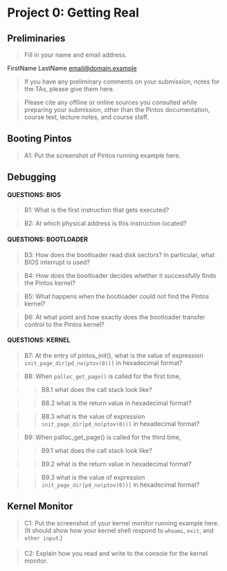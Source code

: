 # Project 0: Getting Real

## Preliminaries

>Fill in your name and email address.

FirstName LastName <email@domain.example>

>If you have any preliminary comments on your submission, notes for the TAs, please give them here.



>Please cite any offline or online sources you consulted while preparing your submission, other than the Pintos documentation, course text, lecture notes, and course staff.



## Booting Pintos

>A1: Put the screenshot of Pintos running example here.



## Debugging

#### QUESTIONS: BIOS 

>B1: What is the first instruction that gets executed?



>B2: At which physical address is this instruction located?




#### QUESTIONS: BOOTLOADER

>B3: How does the bootloader read disk sectors? In particular, what BIOS interrupt is used?



>B4: How does the bootloader decides whether it successfully finds the Pintos kernel?



>B5: What happens when the bootloader could not find the Pintos kernel?



>B6: At what point and how exactly does the bootloader transfer control to the Pintos kernel?



#### QUESTIONS: KERNEL

>B7: At the entry of pintos_init(), what is the value of expression `init_page_dir[pd_no(ptov(0))]` in hexadecimal format?



>B8: When `palloc_get_page()` is called for the first time,

>> B8.1 what does the call stack look like?
>>
>> 

>> B8.2 what is the return value in hexadecimal format?
>>
>> 

>> B8.3 what is the value of expression `init_page_dir[pd_no(ptov(0))]` in hexadecimal format?
>>
>> 



>B9: When palloc_get_page() is called for the third time,

>> B9.1 what does the call stack look like?
>>
>> 

>> B9.2 what is the return value in hexadecimal format?
>>
>> 

>> B9.3 what is the value of expression `init_page_dir[pd_no(ptov(0))]` in hexadecimal format?
>>
>> 



## Kernel Monitor

>C1: Put the screenshot of your kernel monitor running example here. (It should show how your kernel shell respond to `whoami`, `exit`, and `other input`.)

#### 

>C2: Explain how you read and write to the console for the kernel monitor.
